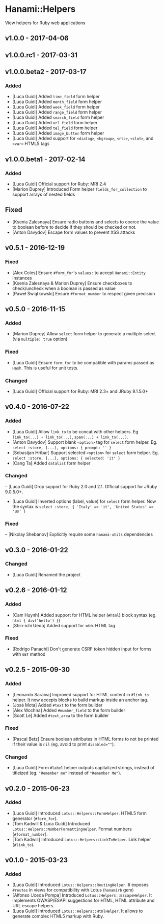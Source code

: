 # Hanami::Helpers
View helpers for Ruby web applications

## v1.0.0 - 2017-04-06

## v1.0.0.rc1 - 2017-03-31

## v1.0.0.beta2 - 2017-03-17
### Added
- [Luca Guidi] Added `time_field` form helper
- [Luca Guidi] Added `month_field` form helper
- [Luca Guidi] Added `week_field` form helper
- [Luca Guidi] Added `range_field` form helper
- [Luca Guidi] Added `search_field` form helper
- [Luca Guidi] Added `url_field` form helper
- [Luca Guidi] Added `tel_field` form helper
- [Luca Guidi] Added `image_button` form helper
- [Luca Guidi] Added support for `<dialog>`, `<hgroup>`, `<rtc>`, `<slot>`, and `<var>` HTML5 tags

## v1.0.0.beta1 - 2017-02-14
### Added
- [Luca Guidi] Official support for Ruby: MRI 2.4
- [Marion Duprey] Introduced Form helper `fields_for_collection` to support arrays of nested fields

## Fixed
- [Ksenia Zalesnaya] Ensure radio buttons and selects to coerce the value to boolean before to decide if they should be checked or not.
- [Anton Davydov] Escape form values to prevent XSS attacks

## v0.5.1 - 2016-12-19
### Fixed
- [Alex Coles] Ensure `#form_for`'s `values:` to accept `Hanami::Entity` instances
- [Ksenia Zalesnaya & Marion Duprey] Ensure checkboxes to check/uncheck when a boolean is passed as value
- [Paweł Świątkowski] Ensure `#format_number` to respect given precision

## v0.5.0 - 2016-11-15
### Added
- [Marion Duprey] Allow `select` form helper to generate a multiple select (via `multiple: true` option)

### Fixed
- [Luca Guidi] Ensure `form_for` to be compatible with params passed as `Hash`. This is useful for unit tests.

### Changed
- [Luca Guidi] Official support for Ruby: MRI 2.3+ and JRuby 9.1.5.0+

## v0.4.0 - 2016-07-22
### Added
- [Luca Guidi] Allow `link_to` to be concat with other helpers. Eg `link_to(...) + link_to(...)`, `span(...) + link_to(...)`.
- [Anton Davydov] Support blank `<option>` tag for `select` form helper. Eg. `select :store, [...], options: { prompt: '' }`
- [Sebastjan Hribar] Support selected `<option>` for `select` form helper. Eg. `select :store, [...], options: { selected: 'it' }`
- [Cang Ta] Added `datalist` form helper

### Changed
– [Luca Guidi] Drop support for Ruby 2.0 and 2.1. Official support for JRuby 9.0.5.0+.
- [Luca Guidi] Inverted options (label, value) for `select` form helper. Now the syntax is `select :store, { 'Italy' => 'it', 'United States' => 'us' }`

### Fixed
– [Nikolay Shebanov] Explicitly require some `hanami-utils` dependencies

## v0.3.0 - 2016-01-22
### Changed
- [Luca Guidi] Renamed the project

## v0.2.6 - 2016-01-12
### Added
- [Cam Huynh] Added support for HTML helper (`#html`) block syntax (eg. `html { div('hello') }`)
- [Shin-ichi Ueda] Added support for `<dd>` HTML tag

### Fixed
- [Rodrigo Panachi] Don't generate CSRF token hidden input for forms with `GET` method

## v0.2.5 - 2015-09-30
### Added
- [Leonardo Saraiva] Improved support for HTML content in `#link_to` helper. It now accepts blocks to build markup inside an anchor tag.
- [José Mota] Added `#text` to the form builder
- [Alex Wochna] Added `#number_field` to the form builder
- [Scott Le] Added `#text_area` to the form builder

### Fixed
- [Pascal Betz] Ensure boolean attributes in HTML forms to not be printed if their value is `nil` (eg. avoid to print `disabled=""`).

### Changed
- [Luca Guidi] Form `#label` helper outputs capitalized strings, instead of titleized (eg. `"Remember me"` instead of `"Remember Me"`).

## v0.2.0 - 2015-06-23
### Added
- [Luca Guidi] Introduced `Lotus::Helpers::FormHelper`. HTML5 form generator (`#form_for`).
- [Tom Kadwill & Luca Guidi] Introduced `Lotus::Helpers::NumberFormattingHelper`. Format numbers (`#format_number`).
- [Tom Kadwill] Introduced `Lotus::Helpers::LinkToHelper`. Link helper (`#link_to`).

## v0.1.0 - 2015-03-23
### Added
- [Luca Guidi] Introduced `Lotus::Helpers::RoutingHelper`. It exposes `#routes` in views for compatibility with Lotus (`hanamirb` gem)
- [Alfonso Uceda Pompa] Introduced `Lotus::Helpers::EscapeHelper`. It implements OWASP/ESAPI suggestions for HTML, HTML attribute and URL escape helpers.
- [Luca Guidi] Introduced `Lotus::Helpers::HtmlHelper`. It allows to generate complex HTML5 markup with Ruby.

